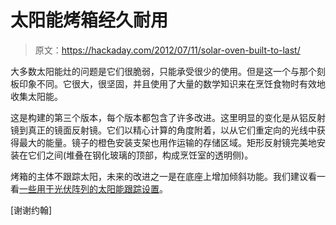 # 太阳能烤箱经久耐用

> 原文：<https://hackaday.com/2012/07/11/solar-oven-built-to-last/>

大多数太阳能灶的问题是它们很脆弱，只能承受很少的使用。但是这一个与那个刻板印象不同。它很大，很坚固，并且使用了大量的数学知识来在烹饪食物时有效地收集太阳能。

这是构建的第三个版本，每个版本都包含了许多改进。这里明显的变化是从铝反射镜到真正的镜面反射镜。它们以精心计算的角度附着，以从它们重定向的光线中获得最大的能量。镜子的橙色安装支架也用作运输的存储区域。矩形反射镜完美地安装在它们之间(堆叠在钢化玻璃的顶部，构成烹饪室的透明侧)。

烤箱的主体不跟踪太阳，未来的改进之一是在底座上增加倾斜功能。我们建议看一看[一些用于光伏阵列的太阳能跟踪设置](http://hackaday.com/2012/06/19/using-solar-cells-to-track-the-sun-for-your-solar-cells-dawg/)。

[谢谢约翰]